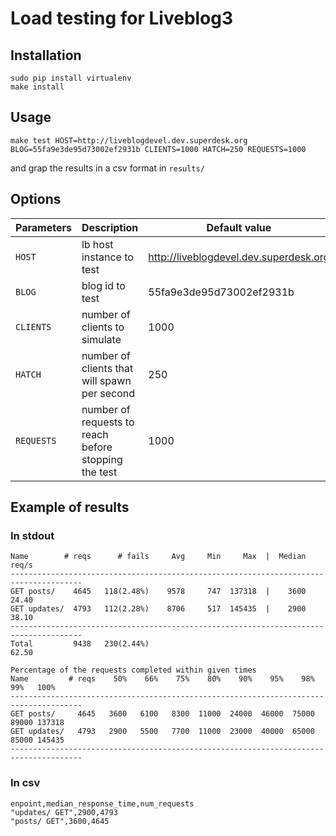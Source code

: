 # Load testing for Liveblog3

## Installation

```
sudo pip install virtualenv
make install
```

## Usage

```
make test HOST=http://liveblogdevel.dev.superdesk.org BLOG=55fa9e3de95d73002ef2931b CLIENTS=1000 HATCH=250 REQUESTS=1000
```

and grap the results in a csv format in `results/`

## Options

Parameters | Description | Default value
-----------|-------------|--------------
`HOST` | lb host instance to test | http://liveblogdevel.dev.superdesk.org
`BLOG` | blog id to test | 55fa9e3de95d73002ef2931b
`CLIENTS` | number of clients to simulate | 1000
`HATCH` | number of clients that will spawn per second | 250
`REQUESTS` | number of requests to reach before stopping the test | 1000

## Example of results
### In stdout
```
Name        # reqs      # fails     Avg     Min     Max  |  Median   req/s
--------------------------------------------------------------------------------------
GET posts/    4645   118(2.48%)    9578     747  137318  |    3600   24.40
GET updates/  4793   112(2.28%)    8706     517  145435  |    2900   38.10
--------------------------------------------------------------------------------------
Total         9438   230(2.44%)                                      62.50

Percentage of the requests completed within given times
Name         # reqs    50%    66%    75%    80%    90%    95%    98%    99%   100%
--------------------------------------------------------------------------------------
GET posts/     4645   3600   6100   8300  11000  24000  46000  75000  89000 137318
GET updates/   4793   2900   5500   7700  11000  23000  40000  65000  85000 145435
--------------------------------------------------------------------------------------
```
### In csv

```
enpoint,median_response_time,num_requests
"updates/ GET",2900,4793
"posts/ GET",3600,4645
```
